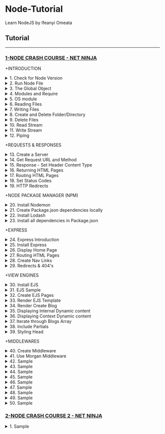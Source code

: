 # Node-Tutorial
Learn NodeJS by Ifeanyi Omeata

## Tutorial

---

### [1-NODE CRASH COURSE - NET NINJA](#)

+INTRODUCTION

<details>
  <summary>1. Check for Node Version</summary>

```Javascript
node -v
```

</details>

<details>
  <summary>2. Run Node File</summary>

```Javascript
node index.js
```

</details>

<details>
  <summary>3. The Global Object</summary>

Test.js:

```Javascript
let count = 0

const program = global.setInterval(()=>{
    count++
    console.log(count)
}, 1000)

global.setTimeout(()=>{
    console.log("Setting timeout")
    clearInterval(program)
}, 3000)
```

Absolute Path

```Javascript
console.log(__dirname)
```

```Javascript
// ~/Desktop/SERVER/Cloud/node
```

Absolute Path + Filename

```Javascript
console.log(__filename)
```

```Javascript
// ~/Desktop/SERVER/Cloud/node/test.js
```

</details>

<details>
  <summary>4. Modules and Require</summary>

require.js:

```Javascript
const people = ['yoshi' , 'ryu', ' chun-li' , ' mario'];
const ages = [20, 25, 30, 35];

module.exports = {
    people,
    ages
};

```

modules.js:

```Javascript
const {people, ages} = require('./require.js');

console.log(people, ages);
```

```Javascript
// [ 'yoshi', 'ryu', ' chun-li', ' mario' ] [ 20, 25, 30, 35 ]
```

</details>

<details>
  <summary>5. OS module</summary>

```Javascript
const os = require('os');

console.log(os.platform(), os.homedir());

```

```Javascript
// darwin /Users/ifeanyiomeata
```

</details>

<details>
  <summary>6. Reading Files</summary>

```Javascript
const fs = require("fs");

// reading files
fs.readFile('./docs/blog1.txt', (err, data) => {
    if(err){
    console.log(err);
    }
    console.log(data.toString());
});

console.log('last line');
```

```Javascript
// last line
// Hello World!
// Hello World 2!
```

</details>

<details>
  <summary>7. Writing Files</summary>

```Javascript
const fs = require("fs");

// writing files
fs.writeFile('./docs/blog1.txt', 'hello, world', () => {
    console.log('file was written');
});
fs.writeFile('./docs/blog2.txt', 'hello, again' , () => {
    console.log('file was written');
});
```

```Javascript
// file was written
// file was written
```

</details>

<details>
  <summary>8. Create and Delete Folder/Directory</summary>

```Javascript
const fs = require("fs");

// Create and Delete directories/Folders
if(!fs.existsSync('./assets')) {
    fs.mkdir('./assets', (err) => {
        if (err) {
            console.error(err);
        }
        console.log('folder created');
    });
} else {
    fs.rmdir('./assets', (err) => {
        if(err) {
            console.log(err)
        }
        console.log('folder deleted');
    })
}
```

```Javascript
// folder created
// folder deleted
```

</details>

<details>
  <summary>9. Delete Files</summary>

```Javascript
const fs = require("fs");

// deleting files
if (fs.existsSync('./docs/blog1.txt')) {
    fs.unlink('./docs/blog1.txt', (err) => {
        if(err) {
            console.log(err)
        }
        console.log('file deleted');
    })
}
```

```Javascript
// file deleted
```

</details>

<details>
  <summary>10. Read Stream</summary>

```Javascript
const fs = require("fs");

const readStream = fs.createReadStream('./docs/blog2.txt', { encoding: 'utf8' });

readStream.on('data', (chunk) => {
    console.log('-------- NEW CHUNK -----');
    console.log(chunk);
});

```

```Javascript
// -------- NEW CHUNK -----
// <Buffer 4c 6f 72 65 6d 20 69 70 73 75 6d 20 64 6f 6c 6f 72 20 73 69 74 20 61 6d 65 74 2c 20 63 6f 6e 73 65 63 74 65 74 75 65 72 20 61 64 69 70 69 73 63 69 6e ... 65486 more bytes>
// -------- NEW CHUNK -----
// <Buffer 20 56 69 76 61 6d 75 73 20 69 6e 20 65 72 61 74 20 75 74 20 75 72 6e 61 20 63 75 72 73 75 73 20 76 65 73 74 69 62 75 6c 75 6d 2e 20 46 75 73 63 65 20 ... 65486 more bytes>
// -------- NEW CHUNK -----
// <Buffer 53 75 73 70 65 6e 64 69 73 73 65 20 66 65 75 67 69 61 74 2e 20 53 75 73 70 65 6e 64 69 73 73 65 20 65 6e 69 6d 20 74 75 72 70 69 73 2c 20 64 69 63 74 ... 65486 more bytes>
// -------- NEW CHUNK -----
// <Buffer 69 62 75 6c 75 6d 20 65 74 2c 20 74 65 6d 70 6f 72 20 61 75 63 74 6f 72 2c 20 6a 75 73 74 6f 2e 20 49 6e 20 61 63 20 66 65 6c 69 73 20 71 75 69 73 20 ... 65486 more bytes>
// -------- NEW CHUNK -----
// <Buffer 6c 61 6d 63 6f 72 70 65 72 20 75 6c 74 72 69 63 69 65 73 20 6e 69 73 69 2e 20 4e 61 6d 20 65 67 65 74 20 64 75 69 2e 20 45 74 69 61 6d 20 72 68 6f 6e ... 11132 more bytes>
```

</details>

<details>
  <summary>11. Write Stream</summary>

```Javascript
const fs = require("fs");

const readStream = fs.createReadStream('./docs/blog2.txt',{ encoding: 'utf8' });
const writeStream = fs.createWriteStream('./docs/blog3.txt');

readStream.on('data' , (chunk) => {
    console.log('------ NEW CHUNK -----');
    console.log(chunk);
    writeStream.write('\nNEW CHUNK\n');
    writeStream.write(chunk);
});
```

</details>

<details>
  <summary>12. Piping</summary>

```Javascript
const fs = require("fs");

const readStream = fs.createReadStream('./docs/blog2.txt',{ encoding: 'utf8' });
const writeStream = fs.createWriteStream('./docs/blog3.txt');

// readStream.on('data' , (chunk) => {
//     console.log('------ NEW CHUNK -----');
//     console.log(chunk);
//     writeStream.write('\nNEW CHUNK\n');
//     writeStream.write(chunk);
// });

// piping
readStream.pipe(writeStream);
```

</details>

+REQUESTS & RESPONSES

<details>
  <summary>13. Create a Server</summary>

```Javascript
const http = require('http');

const server = http.createServer((req, res) =>{
    console.log('request made');
});

server.listen(3000, 'localhost', () => {
    console.log('listening for requests on port 3000')
})
```

```Javascript
// listening for requests on port 3000
// request made
```

</details>

<details>
  <summary>14. Get Request URL and Method</summary>

```Javascript

const http = require('http');

const server = http.createServer((req, res) =>{
    console.log('request made');
    console.log("Url: ", req.url);
    console.log("Method: ", req.method);
    console.log("Headers: ", req.headers);
    console.log("Body: ", req.body);
});

server.listen(3000, 'localhost', () => {
    console.log('listening for requests on port 3000')
})
```

```Javascript
// listening for requests on port 3000
// request made
// Url:  /
// Method:  GET
// Headers:  {
//   host: 'localhost:3000',
//   connection: 'keep-alive',
//   'sec-ch-ua': '"Chromium";v="106", "Google Chrome";v="106", "Not;A=Brand";v="99"',
//   'sec-ch-ua-mobile': '?0',
//   'sec-ch-ua-platform': '"macOS"',
//   'upgrade-insecure-requests': '1',
//   'user-agent': 'Mozilla/5.0 (Macintosh; Intel Mac OS X 10_15_7) AppleWebKit/537.36 (KHTML, like Gecko) Chrome/106.0.0.0 Safari/537.36',
//   accept: 'text/html,application/xhtml+xml,application/xml;q=0.9,image/avif,image/webp,image/apng,*/*;q=0.8,application/signed-exchange;v=b3;q=0.9',
//   'sec-fetch-site': 'none',
//   'sec-fetch-mode': 'navigate',
//   'sec-fetch-user': '?1',
//   'sec-fetch-dest': 'document',
//   'accept-encoding': 'gzip, deflate, br',
//   'accept-language': 'en-GB,en-US;q=0.9,en;q=0.8'
// }
// Body:  undefined
```

</details>

<details>
  <summary>15. Response - Set Header Content Type </summary>

```Javascript

const http = require('http');

const server = http.createServer((req, res) => {
    console.log('request made');
    console.log("Url: ", req.url);
    console.log("Method: ", req.method);
    console.log("Headers: ", req.headers);
    console.log("Body: ", req.body);

    // set header content type
    res.setHeader('Content-Type', 'text/plain');
    res.write('hello, ninjas');
    res.end();
});

server.listen(3000, 'localhost', () => {
    console.log('listening for requests on port 3000')
})
```

```Javascript
const http = require('http');

const server = http.createServer((req, res) => {
    console.log('request made');
    // console.log("Url: ", req.url);
    // console.log("Method: ", req.method);
    // console.log("Headers: ", req.headers);
    // console.log("Body: ", req.body);

    // set header content type
    res.setHeader('Content-Type', 'text/html');
    res.write('<head><link rel="stylesheet" href="#"></head>');
    res.write('<h1>Welcome!</h1>');
    res.write('<h2>hello, ninjas</h2>');
    res.end();
});

server.listen(3000, 'localhost', () => {
    console.log('listening for requests on port 3000')
})
```

</details>

<details>
  <summary>16. Returning HTML Pages </summary>

```Javascript
const http = require('http');
const fs = require('fs');

const server = http.createServer((req, res) => {
    console.log('request made');

    // set header content type
    res.setHeader('Content-Type', 'text/html');

    // send an html file.
    fs.readFile('./views/index.html', (err, data) => {
        if(err) {
            console.log(err);
            res.end();
        } else {
            res.write(data);
            res.end();
            // OR
            // res.end(data);
        }
    })

});

server.listen(3000, 'localhost', () => {
    console.log('listening for requests on port 3000')
})
```

</details>

<details>
  <summary>17. Routing HTML Pages</summary>

```Javascript
const http = require('http');
const fs = require('fs');

const server = http.createServer((req, res) => {
    console.log('request made');

    // set header content type
    res.setHeader('Content-Type', 'text/html');

    // get path from request
    let path = './views/';
    switch (req.url) {
        case '/':
            path += 'index.html';
            break;
        case '/about':
            path += 'about.html';
            break;
        default:
            path += '404.html';
            break;
    }

    // send an html file.
    fs.readFile(path, (err, data) => {
        if(err) {
            console.log(err);
            res.end();
        } else {
            res.end(data);
        }
    })
});

server.listen(3000, 'localhost', () => {
    console.log('listening for requests on port 3000')
})
```

</details>

<details>
  <summary>18. Set Status Codes </summary>

Status codes describe the type of response sent to the browser.

```markdown
200- OK
301- Resource moved
404- Not found
500- Internal server error
```

```markdown
100 Range- Informational Responses
200 Range- Success codes
300 Range- Codes for redirects
400 Range- User or client error codes
500 Range- Server error codes
```

```Javascript
const http = require('http');
const fs = require('fs');

const server = http.createServer((req, res) => {
    console.log('request made');

    // set header content type
    res.setHeader('Content-Type', 'text/html');

    // get path from request
    let path = './views/';
    switch (req.url) {
        case '/':
            path += 'index.html';
            res.statusCode = 200;
            break;
        case '/about':
            path += 'about.html';
            res.statusCode = 200;
            break;
        default:
            path += '404.html';
            res.statusCode = 404;
            break;
    }

    // send an html file.
    fs.readFile(path, (err, data) => {
        if(err) {
            console.log(err);
            res.end();
        } else {
            res.end(data);
        }
    })
});

server.listen(3000, 'localhost', () => {
    console.log('listening for requests on port 3000')
})
```

</details>

<details>
  <summary>19. HTTP Redirects</summary>

```Javascript

const http = require('http');
const fs = require('fs');

const server = http.createServer((req, res) => {
    console.log('request made');

    // set header content type
    res.setHeader('Content-Type', 'text/html');

    // get path from request
    let path = './views/';
    switch (req.url) {
        case '/':
            path += 'index.html';
            res.statusCode = 200;
            break;
        case '/about':
            path += 'about.html';
            res.statusCode = 200;
            break;
        case '/about-me':
            res.statusCode = 301;
            res.setHeader('Location', '/about');
            res.end();
            break;
        default:
            path += '404.html';
            res.statusCode = 404;
            break;
    }

    // send an html file.
    fs.readFile(path, (err, data) => {
        if(err) {
            console.log(err);
            res.end();
        } else {
            res.end(data);
        }
    })
});

server.listen(3000, 'localhost', () => {
    console.log('listening for requests on port 3000')
})
```

</details>

+NODE PACKAGE MANAGER (NPM)

<details>
  <summary>20. Install Nodemon </summary>

```Javascript
npm install -g nodemon

yarn global add nodemon
```

```Javascript
nodemon server
```

</details>

<details>
  <summary>21. Create Package.json dependencies locally </summary>

```Javascript
npm init
```

```Javascript
{
  "name": "node",
  "version": "1.0.0",
  "description": "",
  "main": "index.js",
  "directories": {
    "doc": "docs"
  },
  "scripts": {
    "test": "echo \"Error: no test specified\" && exit 1",
    "start": "node server.js"
  },
  "author": "",
  "license": "ISC"
}

```

</details>

<details>
  <summary>22. Install Lodash</summary>

```Javascript
npm i --save lodash
```

package.json:

```Javascript
{
  "name": "node",
  "version": "1.0.0",
  "description": "",
  "main": "index.js",
  "directories": {
    "doc": "docs"
  },
  "scripts": {
    "test": "echo \"Error: no test specified\" && exit 1",
    "start": "node server.js"
  },
  "author": "",
  "license": "ISC",
  "dependencies": {
    "lodash": "^4.17.21"
  }
}
```

package-lock.json:

```Javascript
{
  "name": "node",
  "version": "1.0.0",
  "lockfileVersion": 2,
  "requires": true,
  "packages": {
    "": {
      "name": "node",
      "version": "1.0.0",
      "license": "ISC",
      "dependencies": {
        "lodash": "^4.17.21"
      }
    },
    "node_modules/lodash": {
      "version": "4.17.21",
      "resolved": "https://registry.npmjs.org/lodash/-/lodash-4.17.21.tgz",
      "integrity": "sha512-v2kDEe57lecTulaDIuNTPy3Ry4gLGJ6Z1O3vE1krgXZNrsQ+LFTGHVxVjcXPs17LhbZVGedAJv8XZ1tvj5FvSg=="
    }
  },
  "dependencies": {
    "lodash": {
      "version": "4.17.21",
      "resolved": "https://registry.npmjs.org/lodash/-/lodash-4.17.21.tgz",
      "integrity": "sha512-v2kDEe57lecTulaDIuNTPy3Ry4gLGJ6Z1O3vE1krgXZNrsQ+LFTGHVxVjcXPs17LhbZVGedAJv8XZ1tvj5FvSg=="
    }
  }
}

```

</details>

<details>
  <summary>23. Install all dependencies in Package.json</summary>

```Javascript
npm install
```

</details>

+EXPRESS

<details>
  <summary>24. Express Introduction</summary>

```Javascript
// We can use express as shown as below
const express = require('express')
const app = express()
const port = 3000

app.get('/', (req, res) => {
  res.send('Hello World!')
})

app.listen(port, () => {
  console.log(`Example app listening at http://localhost:${port}`)
})
```

</details>

<details>
  <summary>25. Install Express</summary>

```Javascript
npm install express --save
```

```Javascript
{
  "name": "node",
  "version": "1.0.0",
  "description": "",
  "main": "server.js",
  "directories": {
    "doc": "docs"
  },
  "scripts": {
    "test": "echo \"Error: no test specified\" && exit 1",
    "start": "node server.js"
  },
  "author": "",
  "license": "ISC",
  "dependencies": {
    "express": "^4.18.2",
    "lodash": "^4.17.21"
  }
}
```

</details>

<details>
  <summary>26. Display Home Page</summary>

app.js:

```Javascript
const express = require('express');

// express app
const app = express();

// listen for requests
app.listen(3000);

// get home page
app.get('/', (req, res) => {
    res.send('<h1>Home page</h1>');
});
```

</details>

<details>
  <summary>27. Routing HTML Pages</summary>

app.js:

```Javascript
const express = require('express');
const path = require('path');

const homePage = path.join(__dirname, 'views/index.html')
const aboutPage = path.join(__dirname, 'views/about.html')
const _404Page = path.join(__dirname, 'views/404.html')

// express app
const app = express();

// listen for requests
app.listen(3000);

// get home page
app.get('/', (req, res) => {
    res.sendFile(homePage);
    // res.sendFile('./views/index.html' , { root: __dirname });
});

// get about page
app.get('/about', (req, res) => {
    res.sendFile(aboutPage);
    // res.sendFile('./views/about.html' , { root: __dirname });
});
```

</details>

<details>
  <summary>28. Create Nav Links</summary>

Index.html:

```html
<html lang="en">
    <head>
        <meta charset="UTF-8">
        <meta name="viewport" content="width=device-width, initial-scale=1.0">
        <title>Node.js Crash Course</title>
    </head>
    <body>
        <nav>
            <a href="/"> Homepage </a>
            <a href="/about"> About page </a>
        </nav>
        <h1>Home</h1>
        <h2>Your path to becoming a Node.js ninja!</h2>
    </body>
</html>
```

about.html:

```html
<html lang="en">
    <head>
        <meta charset="UTF-8">
        <meta name="viewport" content="width=device-width, initial-scale=1.0">
        <title>Node.js Crash Course</title>
    </head>
    <body>
        <nav>
            <a href="/"> Homepage </a>
            <a href="/about"> About page </a>
        </nav>
        <h1>About</h1>
        <h2>Your path to becoming a Node.js ninja!</h2>
    </body>
</html>
```

</details>

<details>
  <summary>29. Redirects & 404's</summary>

app.js:

```Javascript
const express = require('express');
const path = require('path');

const homePage = path.join(__dirname, 'views/index.html')
const aboutPage = path.join(__dirname, 'views/about.html')
const _404Page = path.join(__dirname, 'views/404.html')

// express app
const app = express();

// listen for requests
app.listen(3000);

// get home page
app.get('/', (req, res) => {
    res.sendFile(homePage);
});

// get about page
app.get('/about', (req, res) => {
    res.sendFile(aboutPage);
});

// redirects
app.get('/about-us' , (req, res) => {
    res.redirect('/about');
});

// 404 page
app.use((req, res) => {
    res.status(404).sendFile(_404Page);
    // res.sendFile('./views/404.html', { root: __dirname });
});
```

</details>

+VIEW ENGINES

<details>
  <summary>30. Install EJS</summary>

```Javascript
npm install ejs
```

</details>

<details>
  <summary>31. EJS Sample</summary>

```Javascript
let ejs = require('ejs');
let people = ['geddy', 'neil', 'alex'];
let html = ejs.render('<%= people.join(", "); %>', {people: people});
```

```bash
ejs ./template_file.ejs -f data_file.json -o ./output.html
```

```html
<script src="ejs.js"></script>
<script>
  let people = ['geddy', 'neil', 'alex'];
  let html = ejs.render('<%= people.join(", "); %>', {people: people});
</script>
```

```html
<% if (user) { %>
  <h2><%= user.name %></h2>
<% } %>
```

```Javascript
let template = ejs.compile(str, options);
template(data);
// => Rendered HTML string

ejs.render(str, data, options);
// => Rendered HTML string

ejs.renderFile(filename, data, options, function(err, str){
    // str => Rendered HTML string
});
```

</details>

<details>
  <summary>32. Create EJS Pages</summary>

Index.ejs:

```html
<html lang="en">
    <head>
        <meta charset="UTF-8">
        <meta name="viewport" content="width-device-width, initial-scale=1.0">
        <title>Blog Ninja</title>
    </head>
    <body>
        <nav>
            <div class= "site-title">
                <a href="/"><h1>Blog Ninja</h1></a>
                <p>A Net Ninja Site</p>
            </div>
            <ul>
                <li><a href="/">Blogs</a></li>
                <li><a href="/about">About</a></li>
                <li><a href="/blogs/create">New Blog</a></li>
            </ul>
        </nav>
        <div class= "blogs content">
            <h2>All Blogs</h2>
        </div>
    </body>
</html>
```

About.ejs:

```Javascript
<html lang="en">
<head>
    <meta charset="UTF-8">
    <meta name="viewport" content="width=device-width, initial-scale=1.0">
    <title>Blog Ninja</title>
</head>
<body>
    <nav>
        <div class="site-title">
            <a href="/"><h1>Blog Ninja</h1></a>
            <p>A Net Ninja Site</p>
        </div>
        <ul>
            <li><a href="/">Blogs</a></1li>
            <li><a href="/about">About</a></1li>
            <li><a href="/blogs/create">New Blog</a></1li>
        </ul>
    </nav>
    <div class="about content">
        <h2>About Us</h2>
        <p>Lorem ipsum dolor, sit amet consectetur adipisicing elit. Quia quibusdam quaerat illo a </p>
        <p>Lorem ipsum dolor, sit amet consectetur adipisicing elit. Quia quibusdam quaerat illo a </p>
        <p>Lorem ipsum dolor, sit amet consectetur adipisicing elit. Quia quibusdam quaerat illo a </p>
    </div>
</body>
</html>

```

404.ejs:

```Javascript
<html lang="en">
<head>
    <meta charset="UTF-8">
    <meta name="viewport" content="width=device-width, initial-scale=1.0">
    <title>Blog Ninja</title>
</head>
<body>
    <nav>
        <div class="site-title">
            <a href="/"><h1>Blog Ninja</h1></a>
            <p>A Net Ninja Site</p>
        </div>
        <ul>
            <li><a href="/">Blogs</a></1li>
            <li><a href="/about">About</a></1li>
            <li><a href="/blogs/create">New Blog</a></1li>
        </ul>
    </nav>
    <div class="not-found content">
        <h2>OOPS, page not found :)</h2>
    </div>
</body>
</html>

```

</details>

<details>
  <summary>33. Render EJS Template</summary>

```Javascript
const express = require('express');
const path = require('path');

// express app
const app = express();

// register view engine
app.set('view engine', 'ejs');
// app.set('views', 'myviews');

// listen for requests
app.listen(3000);

// get home page
app.get('/', (req, res) => {
    //res.sendFile(homePage);
    res.render('index');
});

// get about page
app.get('/about', (req, res) => {
    res.render('about');
});

// redirects
app.get('/about-us' , (req, res) => {
    res.redirect('/about');
});

// 404 page
app.use((req, res) => {
    res.status(404).render('404');
    // res.sendFile('./views/404.html', { root: __dirname });
});

```

</details>

<details>
  <summary>34. Render Create Blog</summary>

app.js:

```Javascript
const express = require('express');
const path = require('path');

// express app
const app = express();

// register view engine
app.set('view engine', 'ejs');
// app.set('views', 'myviews');

// listen for requests
app.listen(3000);

// get home page
app.get('/', (req, res) => {
    //res.sendFile(homePage);
    res.render('index');
});

// get about page
app.get('/about', (req, res) => {
    res.render('about');
});

// redirects
app.get('/about-us' , (req, res) => {
    res.redirect('/about');
});

// render create blog page
app.get('/blogs/create', (req, res) => {
    res.render('create');
});

// 404 page
app.use((req, res) => {
    res.status(404).render('404');
    // res.sendFile('./views/404.html', { root: __dirname });
});

```

create.ejs:

```html
<html lang="en">
    <head>
        <meta charset="UTF-8">
        <meta name="viewport" content="width-device-width, initial-scale=1.0">
        <title>Blog Ninja</title>
    </head>
    <body>
        <nav>
            <div class= "site-title">
                <a href="/"><h1>Blog Ninja</h1></a>
                <p>A Net Ninja Site</p>
            </div>
            <ul>
                <li><a href="/">Blogs</a></li>
                <li><a href="/about">About</a></li>
                <li><a href="/blogs/create">New Blog</a></li>
            </ul>
        </nav>

        <div class= "create-blog content">
            <form>
                <label for="title">Blog Title:</label>
                <input type="text" id="title" name="title" required>
                <label for="snippet">Blog Snippet:</label>
                <input type="text" id="snippet" name="snippet" required>
                <label for="body">Blog Body:</label>
                <textarea id="body" name="body" required></textarea>
                <button type="submit">Submit</button>
            </form>
        </div>
    </body>
</html>
```

</details>

<details>
  <summary>35. Displaying Internal Dynamic content</summary>

```html
<div class= "site-title">
    <a href="/"><h1>Blog Ninja</h1></a>
    <p>A Net Ninja Site</p>
    <% const firstName = 'Fred' %>
    <p>His First Name is <%= firstName %>.</p>
</div>
```

</details>

<details>
  <summary>36. Displaying Context Dynamic content</summary>

```Javascript
// get home page
app.get('/', (req, res) => {
    //res.sendFile(homePage);
    res.render('index', { title: 'Home' });
});

// get about page
app.get('/about', (req, res) => {
    res.render('about', { title: 'About' });
});

// redirects
app.get('/about-us' , (req, res) => {
    res.redirect('/about');
});

// render create blog page
app.get('/blogs/create', (req, res) => {
    res.render('create', { title: 'Create a new blog' });
});

// 404 page
app.use((req, res) => {
    res.status(404).render('404', { title: '404' });
    // res.sendFile('./views/404.html', { root: __dirname });
});

```

```html
<head>
    <meta charset="UTF-8">
    <meta name="viewport" content="width=device-width, initial-scale=1.0">
    <title>Blog Ninja | <%= title %> </title>
</head>
```

</details>

<details>
  <summary>37. Iterate through Blogs Array</summary>

```Javascript
const express = require('express');
const path = require('path');

// express app
const app = express();

// register view engine
app.set('view engine', 'ejs');
// app.set('views', 'myviews');

// listen for requests
app.listen(3000);

// get home page
app.get('/', (req, res) => {
    const blogs = [
        { title: 'Yoshi finds eggs', snippet: 'Lorem ipsum dolor sit amet consectetur' },
        { title: 'Mario finds stars', snippet: 'Lorem ipsum dolor sit amet consectetur' },
        { title: 'How to defeat bowser', snippet: 'Lorem ipsum dolor sit amet consectetur' },
    ];
    res.render('index', { title: 'Home', blogs });
});

// get about page
app.get('/about', (req, res) => {
    res.render('about', { title: 'About' });
});

// redirects
app.get('/about-us' , (req, res) => {
    res.redirect('/about');
});

// render create blog page
app.get('/blogs/create', (req, res) => {
    res.render('create', { title: 'Create a new blog' });
});

// 404 page
app.use((req, res) => {
    res.status(404).render('404', { title: '404' });
    // res.sendFile('./views/404.html', { root: __dirname });
});

```

```html
<html lang="en">
    <head>
        <meta charset="UTF-8">
        <meta name="viewport" content="width-device-width, initial-scale=1.0">
        <title>Blog Ninja | <%= title %> </title>
    </head>
    <body>
        <nav>
            <div class= "site-title">
                <a href="/"><h1>Blog Ninja</h1></a>
                <p>A Net Ninja Site</p>
            </div>
            <ul>
                <li><a href="/">Blogs</a></li>
                <li><a href="/about">About</a></li>
                <li><a href="/blogs/create">New Blog</a></li>
            </ul>
        </nav>
        <div class= "blogs content">
            <h2>All Blogs</h2>
            <% if(blogs.length > 0){ %>
                <% blogs.forEach(blog => { %>
                    <div class="blog-preview">
                        <h3 class="title"><a href="/blogs/<%= blog._id %>"><%= blog.title %></a></h3>
                        <p class="author">Written by <%= blog.author %></p>
                        <p class="snippet"><%= blog.snippet %></p>
                    </div>
                <% }) %>
            <%  }else{ %>
                <p>No blogs to show</p>
            <% } %>
        </div>
    </body>
</html>
```

</details>

<details>
  <summary>38. Include Partials</summary>

Index.ejs:

```html
<html lang="en">
    <%- include('./partials/head.ejs')  %>
    <body>
        <%- include('./partials/nav.ejs')  %>
        <div class= "blogs content">
            <h2>All Blogs</h2>
            <% if(blogs.length > 0){ %>
                <% blogs.forEach(blog => { %>
                    <div class="blog-preview">
                        <h3 class="title"><a href="/blogs/<%= blog._id %>"><%= blog.title %></a></h3>
                        <p class="author">Written by <%= blog.author %></p>
                        <p class="snippet"><%= blog.snippet %></p>
                    </div>
                <% }) %>
            <%  }else{ %>
                <p>No blogs to show</p>
            <% } %>
        </div>
        <%- include('./partials/footer.ejs')  %>
    </body>
</html>
```

Nav.ejs:

```html
<nav>
    <div class= "site-title">
        <a href="/"><h1>Blog Ninja</h1></a>
        <p>A Net Ninja Site</p>
    </div>
    <ul>
        <li><a href="/">Blogs</a></li>
        <li><a href="/about">About</a></li>
        <li><a href="/blogs/create">New Blog</a></li>
    </ul>
</nav>
```

Head.ejs:

```html
<head>
    <meta charset="UTF-8">
    <meta name="viewport" content="width-device-width, initial-scale=1.0">
    <title>Blog Ninja | <%= title %> </title>
</head>
```

Footer.ejs:

```html
<footer>
    Copyright &copy; 2022
</footer>
```

</details>

<details>
  <summary>39. Styling Head</summary>

```html
<head>
  <meta charset="UTF-8">
  <meta name="viewport" content="width=device-width, initial-scale=1.0">
  <title>Blog Ninja | <%= title %></title>
  <style>
    @import url('https://fonts.googleapis.com/css2?family=Noto+Serif:wght@400;700&display=swap');
    body{
      max-width: 1200px;
      margin: 20px auto;
      padding: 0 20px;
      font-family: 'Noto Serif', serif;
      max-width: 1200px;
    }
    p, h1, h2, h3, a, ul{
      margin: 0;
      padding: 0;
      text-decoration: none;
      color: #222;
    }

    /* nav & footer styles */
    nav{
      display: flex;
      justify-content: space-between;
      margin-bottom: 60px;
      padding-bottom: 10px;
      border-bottom: 1px solid #ddd;
      text-transform: uppercase;
    }
    nav ul{
      display: flex;
      justify-content: space-between;
      align-items: flex-end;
    }
    nav li{
      list-style-type: none;
      margin-left: 20px;
    }
    nav h1{
      font-size: 3em;
    }
    nav p, nav a{
      color: #777;
      font-weight: 300;
    }
    footer{
      color: #777;
      text-align: center;
      margin: 80px auto 20px;
    }
    h2{
      margin-bottom: 40px;
    }
    h3{
      text-transform: capitalize;
      margin-bottom: 8px;
    }
    .content{
      margin-left: 20px;
    }

    /* index styles */

    /* details styles */

    /* create styles */
    .create-blog form{
      max-width: 400px;
      margin: 0 auto;
    }
    .create-blog input,
    .create-blog textarea{
      display: block;
      width: 100%;
      margin: 10px 0;
      padding: 8px;
    }
    .create-blog label{
      display: block;
      margin-top: 24px;
    }
    textarea{
      height: 120px;
    }
    .create-blog button{
      margin-top: 20px;
      background: crimson;
      color: white;
      padding: 6px;
      border: 0;
      font-size: 1.2em;
      cursor: pointer;
    }
  </style>
</head>
```

</details>

+MIDDLEWARES

<details>
  <summary>40. Create Middleware</summary>

```Javascript
// middleware
app.use((req, res, next) => {
    console.log('new request made:');
    console.log('host: ', req.hostname);
    console.log('path: ', req.path);
    console.log('method: ', req.method);
    next();
});
```

```markdown
new request made:
host:  localhost
path:  /
method:  GET
```

```Javascript
const express = require('express');
const path = require('path');

// express app
const app = express();

// register view engine
app.set('view engine', 'ejs');
// app.set('views', 'myviews');

// listen for requests
app.listen(3000);

// middleware
app.use((req, res, next) => {
    console.log('new request made:');
    console.log('host: ', req.hostname);
    console.log('path: ', req.path);
    console.log('method: ', req.method);
    next();
});

// get home page
app.get('/', (req, res) => {
    const blogs = [
        { title: 'Yoshi finds eggs', snippet: 'Lorem ipsum dolor sit amet consectetur' },
        { title: 'Mario finds stars', snippet: 'Lorem ipsum dolor sit amet consectetur' },
        { title: 'How to defeat bowser', snippet: 'Lorem ipsum dolor sit amet consectetur' },
    ];
    res.render('index', { title: 'Home', blogs });
});

// get about page
app.get('/about', (req, res) => {
    res.render('about', { title: 'About' });
});

// redirects
app.get('/about-us' , (req, res) => {
    res.redirect('/about');
});

// render create blog page
app.get('/blogs/create', (req, res) => {
    res.render('create', { title: 'Create a new blog' });
});

// 404 page
app.use((req, res) => {
    res.status(404).render('404', { title: '404' });
    // res.sendFile('./views/404.html', { root: __dirname });
});

```

</details>

<details>
  <summary>41. Use Morgan Middleware</summary>

```markdown
npm install morgan --save
```

Index.ejs:

```Javascript
const express = require('express');
const path = require('path');
const morgan = require('morgan')

// express app
const app = express();

// register view engine
app.set('view engine', 'ejs');
// app.set('views', 'myviews');

// listen for requests
app.listen(3000);

// middleware
app.use((req, res, next) => {
    console.log('new request made:');
    console.log('host: ', req.hostname);
    console.log('path: ', req.path);
    console.log('method: ', req.method);
    next();
});

app.use(morgan('dev'));

// get home page
app.get('/', (req, res) => {
    const blogs = [
        { title: 'Yoshi finds eggs', snippet: 'Lorem ipsum dolor sit amet consectetur' },
        { title: 'Mario finds stars', snippet: 'Lorem ipsum dolor sit amet consectetur' },
        { title: 'How to defeat bowser', snippet: 'Lorem ipsum dolor sit amet consectetur' },
    ];
    res.render('index', { title: 'Home', blogs });
});

// get about page
app.get('/about', (req, res) => {
    res.render('about', { title: 'About' });
});

// redirects
app.get('/about-us' , (req, res) => {
    res.redirect('/about');
});

// render create blog page
app.get('/blogs/create', (req, res) => {
    res.render('create', { title: 'Create a new blog' });
});

// 404 page
app.use((req, res) => {
    res.status(404).render('404', { title: '404' });
    // res.sendFile('./views/404.html', { root: __dirname });
});

```

```markdown
new request made:
host:  localhost
path:  /
method:  GET
GET / 304 19.124 ms - -
```

</details>

<details>
  <summary>42. Sample</summary>

```Javascript

```

```Javascript

```

```Javascript

```

</details>

<details>
  <summary>43. Sample</summary>

```Javascript

```

```Javascript

```

```Javascript

```

</details>

<details>
  <summary>44. Sample</summary>

```Javascript

```

```Javascript

```

```Javascript

```

</details>

<details>
  <summary>45. Sample</summary>

```Javascript

```

```Javascript

```

```Javascript

```

</details>

<details>
  <summary>46. Sample</summary>

```Javascript

```

```Javascript

```

```Javascript

```

</details>

<details>
  <summary>47. Sample</summary>

```Javascript

```

```Javascript

```

```Javascript

```

</details>

<details>
  <summary>48. Sample</summary>

```Javascript

```

```Javascript

```

```Javascript

```

</details>

<details>
  <summary>49. Sample</summary>

```Javascript

```

```Javascript

```

```Javascript

```

</details>

<details>
  <summary>50. Sample</summary>

```Javascript

```

```Javascript

```

```Javascript

```

</details>


### [2-NODE CRASH COURSE 2 - NET NINJA](#)

<details>
  <summary>1. Sample</summary>

```Javascript

```

```Javascript

```

```Javascript

```

```Javascript

```

</details>
